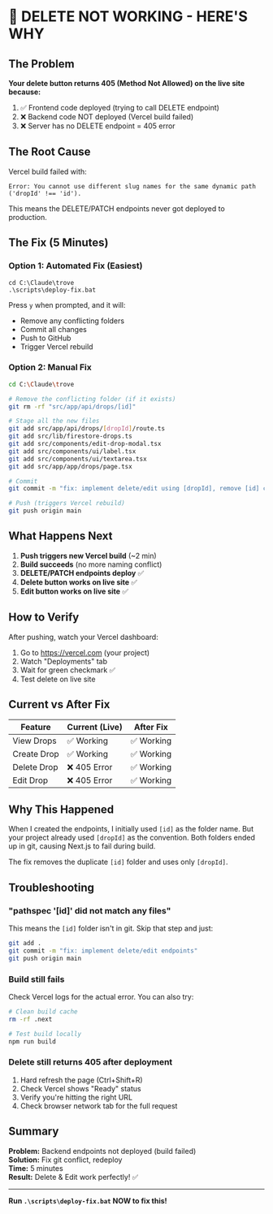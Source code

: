 # 🚨 DELETE NOT WORKING - HERE'S WHY

## The Problem

**Your delete button returns 405 (Method Not Allowed) on the live site because:**

1. ✅ Frontend code deployed (trying to call DELETE endpoint)
2. ❌ Backend code NOT deployed (Vercel build failed)
3. ❌ Server has no DELETE endpoint = 405 error

## The Root Cause

Vercel build failed with:
```
Error: You cannot use different slug names for the same dynamic path 
('dropId' !== 'id').
```

This means the DELETE/PATCH endpoints never got deployed to production.

## The Fix (5 Minutes)

### Option 1: Automated Fix (Easiest)

```batch
cd C:\Claude\trove
.\scripts\deploy-fix.bat
```

Press `y` when prompted, and it will:
- Remove any conflicting folders
- Commit all changes
- Push to GitHub
- Trigger Vercel rebuild

### Option 2: Manual Fix

```bash
cd C:\Claude\trove

# Remove the conflicting folder (if it exists)
git rm -rf "src/app/api/drops/[id]"

# Stage all the new files
git add src/app/api/drops/[dropId]/route.ts
git add src/lib/firestore-drops.ts
git add src/components/edit-drop-modal.tsx
git add src/components/ui/label.tsx
git add src/components/ui/textarea.tsx
git add src/app/app/drops/page.tsx

# Commit
git commit -m "fix: implement delete/edit using [dropId], remove [id] conflict"

# Push (triggers Vercel rebuild)
git push origin main
```

## What Happens Next

1. **Push triggers new Vercel build** (~2 min)
2. **Build succeeds** (no more naming conflict)
3. **DELETE/PATCH endpoints deploy** ✅
4. **Delete button works on live site** ✅
5. **Edit button works on live site** ✅

## How to Verify

After pushing, watch your Vercel dashboard:
1. Go to https://vercel.com (your project)
2. Watch "Deployments" tab
3. Wait for green checkmark ✅
4. Test delete on live site

## Current vs After Fix

| Feature | Current (Live) | After Fix |
|---------|---------------|-----------|
| View Drops | ✅ Working | ✅ Working |
| Create Drop | ✅ Working | ✅ Working |
| Delete Drop | ❌ 405 Error | ✅ Working |
| Edit Drop | ❌ 405 Error | ✅ Working |

## Why This Happened

When I created the endpoints, I initially used `[id]` as the folder name. But your project already used `[dropId]` as the convention. Both folders ended up in git, causing Next.js to fail during build.

The fix removes the duplicate `[id]` folder and uses only `[dropId]`.

## Troubleshooting

### "pathspec '[id]' did not match any files"
This means the `[id]` folder isn't in git. Skip that step and just:
```bash
git add .
git commit -m "fix: implement delete/edit endpoints"
git push origin main
```

### Build still fails
Check Vercel logs for the actual error. You can also try:
```bash
# Clean build cache
rm -rf .next

# Test build locally
npm run build
```

### Delete still returns 405 after deployment
1. Hard refresh the page (Ctrl+Shift+R)
2. Check Vercel shows "Ready" status
3. Verify you're hitting the right URL
4. Check browser network tab for the full request

## Summary

**Problem:** Backend endpoints not deployed (build failed)  
**Solution:** Fix git conflict, redeploy  
**Time:** 5 minutes  
**Result:** Delete & Edit work perfectly! ✅

---

**Run `.\scripts\deploy-fix.bat` NOW to fix this!**
